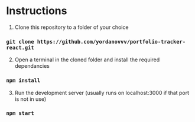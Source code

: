 # Instructions

1. Clone this repository to a folder of your choice

### `git clone https://github.com/yordanovvv/portfolio-tracker-react.git`

2. Open a terminal in the cloned folder and install the required dependancies

### `npm install`

3. Run the development server (usually runs on localhost:3000 if that port is not in use)

### `npm start`